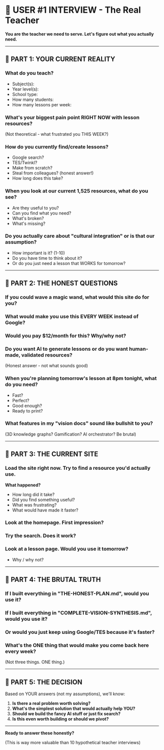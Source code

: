 # 👤 USER #1 INTERVIEW - The Real Teacher

**You are the teacher we need to serve. Let's figure out what you actually need.**

---

## 🎯 PART 1: YOUR CURRENT REALITY

### **What do you teach?**
- Subject(s):
- Year level(s):
- School type:
- How many students:
- How many lessons per week:

### **What's your biggest pain point RIGHT NOW with lesson resources?**
(Not theoretical - what frustrated you THIS WEEK?)

### **How do you currently find/create lessons?**
- Google search?
- TES/Twinkl?
- Make from scratch?
- Steal from colleagues? (honest answer!)
- How long does this take?

### **When you look at our current 1,525 resources, what do you see?**
- Are they useful to you?
- Can you find what you need?
- What's broken?
- What's missing?

### **Do you actually care about "cultural integration" or is that our assumption?**
- How important is it? (1-10)
- Do you have time to think about it?
- Or do you just need a lesson that WORKS for tomorrow?

---

## 🎯 PART 2: THE HONEST QUESTIONS

### **If you could wave a magic wand, what would this site do for you?**

### **What would make you use this EVERY WEEK instead of Google?**

### **Would you pay $12/month for this? Why/why not?**

### **Do you want AI to generate lessons or do you want human-made, validated resources?**
(Honest answer - not what sounds good)

### **When you're planning tomorrow's lesson at 8pm tonight, what do you need?**
- Fast?
- Perfect?
- Good enough?
- Ready to print?

### **What features in my "vision docs" sound like bullshit to you?**
(3D knowledge graphs? Gamification? AI orchestrator? Be brutal)

---

## 🎯 PART 3: THE CURRENT SITE

### **Load the site right now. Try to find a resource you'd actually use.**

**What happened?**
- How long did it take?
- Did you find something useful?
- What was frustrating?
- What would have made it faster?

### **Look at the homepage. First impression?**

### **Try the search. Does it work?**

### **Look at a lesson page. Would you use it tomorrow?**
- Why / why not?

---

## 🎯 PART 4: THE BRUTAL TRUTH

### **If I built everything in "THE-HONEST-PLAN.md", would you use it?**

### **If I built everything in "COMPLETE-VISION-SYNTHESIS.md", would you use it?**

### **Or would you just keep using Google/TES because it's faster?**

### **What's the ONE thing that would make you come back here every week?**
(Not three things. ONE thing.)

---

## 🎯 PART 5: THE DECISION

Based on YOUR answers (not my assumptions), we'll know:

1. **Is there a real problem worth solving?**
2. **What's the simplest solution that would actually help YOU?**
3. **Should we build the fancy AI stuff or just fix search?**
4. **Is this even worth building or should we pivot?**

---

**Ready to answer these honestly?**

(This is way more valuable than 10 hypothetical teacher interviews)

